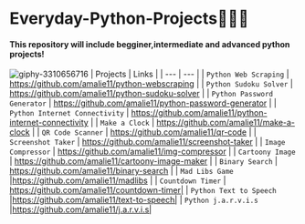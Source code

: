 # Everyday-Python-Projects👀🐍🐍
#### This repository will include begginer,intermediate and advanced python projects!
![giphy-3310656716](https://user-images.githubusercontent.com/75434427/167785011-fe3212dc-23d7-49f7-9a68-8860956d7ee9.gif)
| Projects | Links |
| --- | --- |
| `Python Web Scraping` | https://github.com/amalie11/python-webscraping |
| `Python Sudoku Solver` | https://github.com/amalie11/python-sudoku-solver |
| `Python Password Generator` | https://github.com/amalie11/python-password-generator |
| `Python Internet Connectivity` | https://github.com/amalie11/python-internet-connectivity |
| `Make a Clock` | https://github.com/amalie11/make-a-clock |
| `QR Code Scanner` | https://github.com/amalie11/qr-code |
| `Screenshot Taker` | https://github.com/amalie11/screenshot-taker |
| `Image Compressor` | https://github.com/amalie11/img-compressor |
| `Cartoony Image` | https://github.com/amalie11/cartoony-image-maker |
| `Binary Search` | https://github.com/amalie11/binary-search |
| `Mad Libs Game` |https://github.com/amalie11/madlibs |
| `Countdown Timer` | https://github.com/amalie11/countdown-timer|
| `Python Text to Speech` |https://github.com/amalie11/text-to-speech|
| `Python j.a.r.v.i.s` |https://github.com/amalie11/j.a.r.v.i.s|


